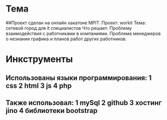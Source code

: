 # Тема
##Проект сделан на онлайн хакатоне MPIT. Проект: workit Тема: сетевой город для it специалистов Что решает: Проблему взаимодействия с работниками в компаниями. Проблема менеджеров о незнании графика и планов работ других работников. 
# Инкструменты
## Использованы языки программирования: 1 css 2 html 3 js 4 php 
## Также использовал: 1 mySql 2 github 3 хостинг jino 4 библиотеки bootstrap
